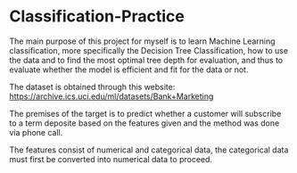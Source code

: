 # Classification-Practice

The main purpose of this project for myself is to learn Machine Learning classification, more specifically the Decision Tree Classification, how to use the data and to find the most optimal tree depth for evaluation, and thus to evaluate whether the model is efficient and fit for the data or not. 

The dataset is obtained through this website: https://archive.ics.uci.edu/ml/datasets/Bank+Marketing

The premises of the target is to predict whether a customer will subscribe to a term deposite based on the features given and the method was done via phone call.

The features consist of numerical and categorical data, the categorical data must first be converted into numerical data to proceed.

